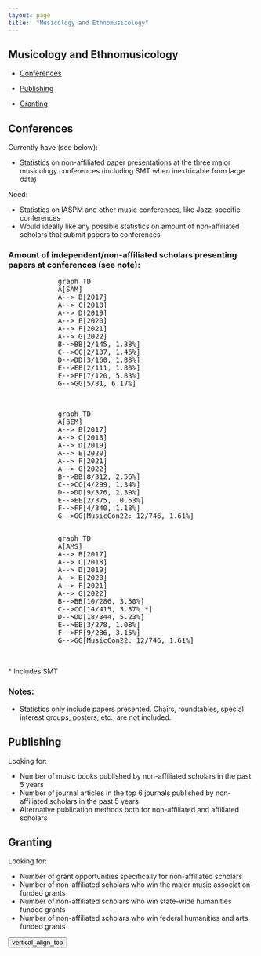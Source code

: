 ```yaml
---
layout: page
title:  "Musicology and Ethnomusicology"
---
```


## Musicology and Ethnomusicology

- [Conferences](#conferences)

- [Publishing](#publishing)

- [Granting](#granting)


## Conferences 

Currently have (see below):
- Statistics on non-affiliated paper presentations at the three major musicology conferences (including SMT when inextricable from large data)

Need:
- Statistics on IASPM and other music conferences, like Jazz-specific conferences
- Would ideally like any possible statistics on amount of non-affiliated scholars that submit papers to conferences


### Amount of independent/non-affiliated scholars presenting papers at conferences (see note):
 <pre class="mermaid">
            graph TD
            A[SAM] 
            A--> B[2017]
            A--> C[2018]
            A--> D[2019]
            A--> E[2020]
            A--> F[2021]
            A--> G[2022]
            B-->BB[2/145, 1.38%]
            C-->CC[2/137, 1.46%]
            D-->DD[3/160, 1.88%]
            E-->EE[2/111, 1.80%]
            F-->FF[7/120, 5.83%]
            G-->GG[5/81, 6.17%]

    </pre>

<pre class="mermaid">
            graph TD
            A[SEM] 
            A--> B[2017]
            A--> C[2018]
            A--> D[2019]
            A--> E[2020]
            A--> F[2021]
            A--> G[2022]
            B-->BB[8/312, 2.56%]
            C-->CC[4/299, 1.34%]
            D-->DD[9/376, 2.39%]
            E-->EE[2/375, .0.53%]
            F-->FF[4/340, 1.18%]
            G-->GG[MusicCon22: 12/746, 1.61%]

</pre>

<pre class="mermaid">
            graph TD
            A[AMS] 
            A--> B[2017]
            A--> C[2018]
            A--> D[2019]
            A--> E[2020]
            A--> F[2021]
            A--> G[2022]
            B-->BB[10/286, 3.50%]
            C-->CC[14/415, 3.37% *]
            D-->DD[18/344, 5.23%]
            E-->EE[3/278, 1.08%]
            F-->FF[9/286, 3.15%]
            G-->GG[MusicCon22: 12/746, 1.61%]


</pre>

\* Includes SMT


### Notes: 
- Statistics only include papers presented. Chairs, roundtables, special interest groups, posters, etc., are not included.


## Publishing 

Looking for:
- Number of music books published by non-affiliated scholars in the past 5 years
- Number of journal articles in the top 6 journals published by non-affiliated scholars in the past 5 years
- Alternative publication methods both for non-affiliated and affiliated scholars


## Granting 

Looking for:
- Number of grant opportunities specifically for non-affiliated scholars
- Number of non-affiliated scholars who win the major music association-funded grants
- Number of non-affiliated scholars who win state-wide humanities funded grants
- Number of non-affiliated scholars who win federal humanities and arts funded grants


<script type="module">
      import mermaid from 'https://cdn.jsdelivr.net/npm/mermaid@9/dist/mermaid.esm.min.mjs';
      mermaid.initialize({ 
        startOnLoad: true,         
        theme: 'neutral',
         fontFamily: 'Bitter, sans-serif',
         fontSize: '15px'

      });
    </script>

 <button onclick="topFunction()" id="myBtn" title="Go to top"><span class="material-symbols-outlined">
vertical_align_top
</span></button>

<script>
	// Get the button:
let mybutton = document.getElementById("myBtn");

// When the user scrolls down 20px from the top of the document, show the button
window.onscroll = function() {scrollFunction()};

function scrollFunction() {
  if (document.body.scrollTop > 20 || document.documentElement.scrollTop > 20) {
    mybutton.style.display = "block";
  } else {
    mybutton.style.display = "none";
  }
}

// When the user clicks on the button, scroll to the top of the document
function topFunction() {
  document.body.scrollTop = 0; // For Safari
  document.documentElement.scrollTop = 0; // For Chrome, Firefox, IE and Opera
}
</script>